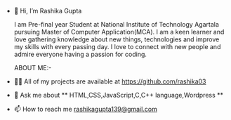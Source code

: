 - 👋 Hi, I’m Rashika Gupta


  I am Pre-final year Student at National Institute of Technology Agartala pursuing Master of Computer Application(MCA).
  I am a keen learner and love gathering knowledge about new things, technologies and improve my skills with every passing day.
  I love to connect with new people and admire everyone having a passion for coding.

  ABOUT ME:-
- 👨‍💻 All of my projects are available at https://github.com/rashika03
- 💬 Ask me about ** HTML,CSS,JavaScript,C,C++ language,Wordpress **
- 📫 How to reach me rashikagupta139@gmail.com

<!---
rashika03/rashika03 is a ✨ special ✨ repository because its `README.md` (this file) appears on your GitHub profile.
You can click the Preview link to take a look at your changes.
--->
